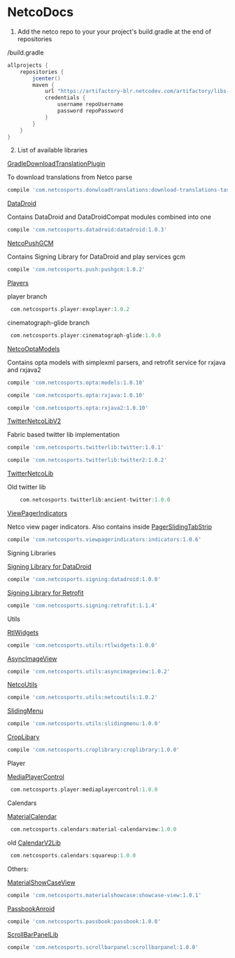 # NetcoDocs

1. Add the netco repo to your your project's build.gradle at the end of repositories

/build.gradle
```groovy
allprojects {
	repositories {
		jcenter()
		maven {
            url "https://artifactory-blr.netcodev.com/artifactory/libs-release"
            credentials {
                username repoUsername
                password repoPassword
            }
        }
	}
}
```

2. List of available libraries

[GradleDownloadTranslationPlugin](https://github.com/netcosports/GradleDownloadTranslationPlugin)

To download translations from Netco parse

```groovy
compile 'com.netcosports.donwloadtranslations:download-translations-task:1.0.2'
```

[DataDroid](https://github.com/netcosports/DataDroid) 

Contains DataDroid and DataDroidCompat modules combined into one
```groovy
compile 'com.netcosports.datadroid:datadroid:1.0.3'
```

[NetcoPushGCM](https://github.com/netcosports/NetcoPushGCM) 

Contains Signing Library for DataDroid and play services gcm 
```groovy
compile 'com.netcosports.push:pushgcm:1.0.2'
```

[Players](https://github.com/netcosports/android-player-view)


player branch

```groovy
 com.netcosports.player:exoplayer:1.0.2
 ```
cinematograph-glide branch 
```groovy
 com.netcosports.player:cinematograph-glide:1.0.0
 ```

[NetcoOptaModels](https://github.com/netcosports/NetcoOptaModels_Android)

Contains opta models with simplexml parsers, and retrofit service for rxjava and rxjava2


```groovy
compile 'com.netcosports.opta:models:1.0.10'
```

```groovy
compile 'com.netcosports.opta:rxjava:1.0.10'
```

```groovy
compile 'com.netcosports.opta:rxjava2:1.0.10'
```
[TwitterNetcoLibV2](https://github.com/netcosports/TwitterNetcoLibV2)

Fabric based twitter lib implementation

	
```groovy
compile 'com.netcosports.twitterlib:twitter:1.0.1'
```
	
```groovy
compile 'com.netcosports.twitterlib:twitter2:1.0.2'
```

[TwitterNetcoLib](https://github.com/netcosports/TwitterNetcoLib)

Old twitter lib

```groovy
	com.netcosports.twitterlib:ancient-twitter:1.0.0
```

[ViewPagerIndicators](https://github.com/netcosports/ViewPagerIndicator)

Netco view pager indicators. Also contains inside [PagerSlidingTabStrip](https://github.com/netcosports/PagerSlidingTabStrip)

		
```groovy
compile 'com.netcosports.viewpagerindicators:indicators:1.0.6'
```

Signing Libraries

[Signing Library for DataDroid](https://github.com/netcosports/AndroidSigningLib)

```groovy
compile 'com.netcosports.signing:datadroid:1.0.0'
```
[Signing Library for Retrofit](https://github.com/netcosports/AndroidSigningClient_Retrofit)
```groovy
compile 'com.netcosports.signing:retrofit:1.1.4'
```

Utils

[RtlWidgets](https://github.com/netcosports/RtlWidgets_Android)

```groovy
compile 'com.netcosports.utils:rtlwidgets:1.0.0'
```

[AsyncImageView](https://github.com/netcosports/AndroidAsyncImageView)
```groovy
compile 'com.netcosports.utils:asyncimageview:1.0.2'
```

[NetcoUtils](https://github.com/netcosports/NetcoUtilsAndroid)
```groovy
compile 'com.netcosports.utils:netcoutils:1.0.2'
```

[SlidingMenu](https://github.com/netcosports/SlidingMenuAndroid)
```groovy
compile 'com.netcosports.utils:slidingmenu:1.0.0'
```

[CropLibary](https://github.com/netcosports/CropLibraryCompat)
```groovy
compile 'com.netcosports.croplibrary:croplibrary:1.0.0'
```
Player

[MediaPlayerControl](https://github.com/netcosports/MediaPlayerControlAndroid)

```groovy
 com.netcosports.player:mediaplayercontrol:1.0.0
```

Calendars

[MaterialCalendar](https://github.com/netcosports/material-calendarview)

```groovy
 com.netcosports.calendars:material-calendarview:1.0.0
```

old
[CalendarV2Lib](https://github.com/netcosports/CalendarV2Lib_Android)

```groovy
 com.netcosports.calendars:squareup:1.0.0
```	

Others:

[MaterialShowCaseView](https://github.com/netcosports/MaterialShowcaseView)

```groovy
compile 'com.netcosports.materialshowcase:showcase-view:1.0.1'
```

[PassbookAnroid](https://github.com/netcosports/PassbookAndroid)

```groovy
compile 'com.netcosports.passbook:passbook:1.0.0'
```

[ScrollBarPanelLib](https://github.com/denisshikunets/Android-ScrollBarPanel)

```groovy
compile 'com.netcosports.scrollbarpanel:scrollbarpanel:1.0.0'
```
